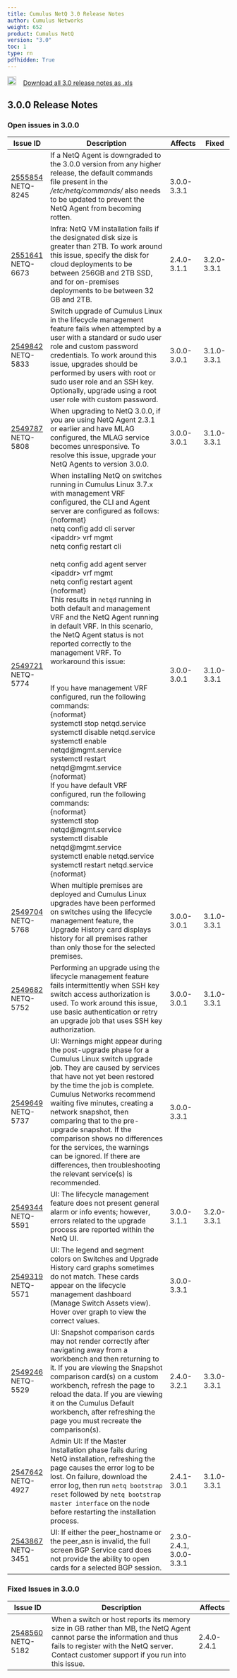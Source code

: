 ```yaml
---
title: Cumulus NetQ 3.0 Release Notes
author: Cumulus Networks
weight: 652
product: Cumulus NetQ
version: "3.0"
toc: 1
type: rn
pdfhidden: True
---
```

<a href="/cumulus-netq-30/rn.xls"><img src="/images/xls_icon.png" height="20px" width="20px" alt="Download 3.0 Release Notes xls" /></a>&nbsp;&nbsp;&nbsp;&nbsp;<a href="/cumulus-netq-30/rn.xls">Download all 3.0 release notes as .xls</a>
## 3.0.0 Release Notes
### Open issues in 3.0.0

|  Issue ID 	|   Description	|   Affects	|   Fixed |
|---	        |---	        |---	    |---	                |
| <a name="2555854"></a> [2555854](#2555854) <a name="2555854"></a> <br />NETQ-8245 | If a NetQ Agent is downgraded to the 3.0.0 version from any higher release, the default commands file present in the _/etc/netq/commands/_ also needs to be updated to prevent the NetQ Agent from becoming rotten. | 3.0.0-3.3.1 | |
| <a name="2551641"></a> [2551641](#2551641) <a name="2551641"></a> <br />NETQ-6673 | Infra: NetQ VM installation fails if the designated disk size is greater than 2TB. To work around this issue, specify the disk for cloud deployments to be between 256GB and 2TB SSD, and for on-premises deployments to be between 32 GB and 2TB. | 2.4.0-3.1.1 | 3.2.0-3.3.1|
| <a name="2549842"></a> [2549842](#2549842) <a name="2549842"></a> <br />NETQ-5833 | Switch upgrade of Cumulus Linux in the lifecycle management feature fails when attempted by a user with a standard or sudo user role and custom password credentials. To work around this issue, upgrades should be performed by users with root or sudo user role and an SSH key. Optionally, upgrade using a root user role with custom password.  | 3.0.0-3.0.1 | 3.1.0-3.3.1|
| <a name="2549787"></a> [2549787](#2549787) <a name="2549787"></a> <br />NETQ-5808 | When upgrading to NetQ 3.0.0, if you are using NetQ Agent 2.3.1 or earlier and have MLAG configured, the MLAG service becomes unresponsive. To resolve this issue, upgrade your NetQ Agents to version 3.0.0. | 3.0.0-3.0.1 | 3.1.0-3.3.1|
| <a name="2549721"></a> [2549721](#2549721) <a name="2549721"></a> <br />NETQ-5774 | When installing NetQ on switches running in Cumulus Linux 3.7.x  with management VRF configured, the CLI and Agent server are configured as follows:<br />{noformat}<br />netq config add cli server \<ipaddr\> vrf mgmt<br />netq config restart cli<br /><br />netq config add agent server \<ipaddr\> vrf mgmt<br />netq config restart agent<br />{noformat}<br />This results in <code>netqd</code> running in both default and management VRF and the NetQ Agent running in default VRF. In this scenario, the NetQ Agent status is not reported correctly to the management VRF. To workaround this issue: <br /><br /><br />If you have management VRF configured, run the following commands:<br />{noformat}<br />systemctl stop netqd.service<br />systemctl disable netqd.service<br />systemctl enable netqd&#64;mgmt.service<br />systemctl restart netqd&#64;mgmt.service<br />{noformat}<br />If you have default VRF configured, run the following commands:<br />{noformat}<br />systemctl stop netqd&#64;mgmt.service<br />systemctl disable netqd&#64;mgmt.service<br />systemctl enable netqd.service<br />systemctl restart netqd.service<br />{noformat}<br /> | 3.0.0-3.0.1 | 3.1.0-3.3.1|
| <a name="2549704"></a> [2549704](#2549704) <a name="2549704"></a> <br />NETQ-5768 | When multiple premises are deployed and Cumulus Linux upgrades have been performed on switches using the lifecycle management feature, the Upgrade History card displays history for all premises rather than only those for the selected premises. | 3.0.0-3.0.1 | 3.1.0-3.3.1|
| <a name="2549682"></a> [2549682](#2549682) <a name="2549682"></a> <br />NETQ-5752 | Performing an upgrade using the lifecycle management feature fails intermittently when SSH key switch access authorization is used. To work around this issue, use basic authentication or retry an upgrade job that uses SSH key authorization. | 3.0.0-3.0.1 | 3.1.0-3.3.1|
| <a name="2549649"></a> [2549649](#2549649) <a name="2549649"></a> <br />NETQ-5737 | UI: Warnings might appear during the post-upgrade phase for a Cumulus Linux switch upgrade job. They are caused by services that have not yet been restored by the time the job is complete. Cumulus Networks recommend waiting five minutes, creating a network snapshot, then comparing that to the pre-upgrade snapshot. If the comparison shows no differences for the services, the warnings can be ignored. If there are differences, then troubleshooting the relevant service(s) is recommended. | 3.0.0-3.3.1 | |
| <a name="2549344"></a> [2549344](#2549344) <a name="2549344"></a> <br />NETQ-5591 | UI: The lifecycle management feature does not present general alarm or info events; however, errors related to the upgrade process are reported within the NetQ UI. | 3.0.0-3.1.1 | 3.2.0-3.3.1|
| <a name="2549319"></a> [2549319](#2549319) <a name="2549319"></a> <br />NETQ-5571 | UI: The legend and segment colors on Switches and Upgrade History card graphs sometimes do not match. These cards appear on the lifecycle management dashboard (Manage Switch Assets view). Hover over graph to view the correct values. | 3.0.0-3.3.1 | |
| <a name="2549246"></a> [2549246](#2549246) <a name="2549246"></a> <br />NETQ-5529 | UI: Snapshot comparison cards may not render correctly after navigating away from a workbench and then returning to it. If you are viewing the Snapshot comparison card(s) on a custom workbench, refresh the page to reload the data. If you are viewing it on the Cumulus Default workbench, after refreshing the page you must recreate the comparison(s). | 2.4.0-3.2.1 | 3.3.0-3.3.1|
| <a name="2547642"></a> [2547642](#2547642) <a name="2547642"></a> <br />NETQ-4927 | Admin UI: If the Master Installation phase fails during NetQ installation, refreshing the page causes the error log to be lost. On failure, download the error log, then run <code>netq bootstrap reset</code> followed by <code>netq bootstrap master interface</code> on the node before restarting the installation process. | 2.4.1-3.0.1 | 3.1.0-3.3.1|
| <a name="2543867"></a> [2543867](#2543867) <a name="2543867"></a> <br />NETQ-3451 | UI: If either the peer_hostname or the peer_asn is invalid, the full screen BGP Service card does not provide the ability to open cards for a selected BGP session. | 2.3.0-2.4.1, 3.0.0-3.3.1 | |

### Fixed Issues in 3.0.0
|  Issue ID 	|   Description	|   Affects	|
|---	        |---	        |---	    |
| <a name="2548560"></a> [2548560](#2548560) <a name="2548560"></a> <br />NETQ-5182 | When a switch or host reports its memory size in GB rather than MB, the NetQ Agent cannot parse the information and thus fails to register with the NetQ server. Contact customer support if you run into this issue. | 2.4.0-2.4.1 | |

